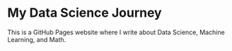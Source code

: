 # My Data Science Journey

This is a GitHub Pages website where I write about Data Science, Machine Learning, and Math.

